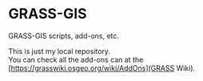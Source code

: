 # GRASS-GIS
GRASS-GIS scripts, add-ons, etc.

This is just my local repository.  
You can check all the add-ons can at the [https://grasswiki.osgeo.org/wiki/AddOns](GRASS Wiki).
